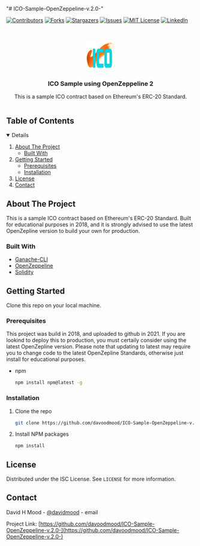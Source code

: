 "# ICO-Sample-OpenZeppeline-v.2.0-" 

[![Contributors][contributors-shield]][contributors-url]
[![Forks][forks-shield]][forks-url]
[![Stargazers][stars-shield]][stars-url]
[![Issues][issues-shield]][issues-url]
[![MIT License][license-shield]][license-url]
[![LinkedIn][linkedin-shield]][linkedin-url]



<!-- PROJECT LOGO -->
<br />
<p align="center">
  <a href="https://github.com/davoodmood/ICO-Sample-OpenZeppeline-v.2.0-">
    <img src="images/logo.png" alt="Logo" width="80" height="80">
  </a>

  <h3 align="center">ICO Sample using OpenZeppeline 2</h3>

  <p align="center">
    This is a sample ICO contract based on Ethereum's ERC-20 Standard.
    <br />
  </p>
</p>



<!-- TABLE OF CONTENTS -->
<summary><h2 style="display: inline-block">Table of Contents</h2></summary>
<details open="open">
  <ol>
    <li>
      <a href="#about-the-project">About The Project</a>
      <ul>
        <li><a href="#built-with">Built With</a></li>
      </ul>
    </li>
    <li>
      <a href="#getting-started">Getting Started</a>
      <ul>
        <li><a href="#prerequisites">Prerequisites</a></li>
        <li><a href="#installation">Installation</a></li>
      </ul>
    </li>
    <li><a href="#license">License</a></li>
    <li><a href="#contact">Contact</a></li>
  </ol>
</details>



<!-- ABOUT THE PROJECT -->
## About The Project

This is a sample ICO contract based on Ethereum's ERC-20 Standard. Built for educational purposes in 2018, and it is strongly advised to use the latest OpenZepline version to build your own for production.


### Built With

* [Ganache-CLI](https://www.trufflesuite.com/ganache)
* [OpenZeppeline](https://openzeppelin.com/)
* [Solidity](https://soliditylang.org/)



<!-- GETTING STARTED -->
## Getting Started

Clone this repo on your local machine. 

### Prerequisites

This project was build in 2018, and uploaded to github in 2021. If you are lookind to deploy this to production, you must certaily consider using the latest OpenZepline version. Please note that updating to latest may require you to change code to the latest OpenZepline Standards, otherwise just install for educational purposes.

* npm
  ```sh
  npm install npm@latest -g
  ```

### Installation

1. Clone the repo
   ```sh
   git clone https://github.com/davoodmood/ICO-Sample-OpenZeppeline-v.2.0-.git
   ```
2. Install NPM packages
   ```sh
   npm install
   ```



<!-- LICENSE -->
## License

Distributed under the ISC License. See `LICENSE` for more information.



<!-- CONTACT -->
## Contact

David H Mood - [@davidmood](https://twitter.com/davidmood) - email

Project Link: [https://github.com/davoodmood/ICO-Sample-OpenZeppeline-v.2.0-](https://github.com/davoodmood/ICO-Sample-OpenZeppeline-v.2.0-)


<!-- MARKDOWN LINKS & IMAGES -->
<!-- https://www.markdownguide.org/basic-syntax/#reference-style-links -->
[contributors-shield]: https://img.shields.io/github/contributors/davoodmood/repo.svg?style=for-the-badge
[contributors-url]: https://github.com/davoodmood/ICO-Sample-OpenZeppeline-v.2.0-/graphs/contributors
[forks-shield]: https://img.shields.io/github/forks/davoodmood/ICO-Sample-OpenZeppeline-v.2.0-.svg?style=for-the-badge
[forks-url]: https://github.com/davoodmood/ICO-Sample-OpenZeppeline-v.2.0-/network/members
[stars-shield]: https://img.shields.io/github/stars/davoodmood/ICO-Sample-OpenZeppeline-v.2.0-.svg?style=for-the-badge
[stars-url]: https://github.com/davoodmood/ICO-Sample-OpenZeppeline-v.2.0-/stargazers
[issues-shield]: https://img.shields.io/github/issues/davoodmood/ICO-Sample-OpenZeppeline-v.2.0-.svg?style=for-the-badge
[issues-url]: https://github.com/davoodmood/ICO-Sample-OpenZeppeline-v.2.0-/issues
[license-shield]: https://img.shields.io/github/license/davoodmood/ICO-Sample-OpenZeppeline-v.2.0-.svg?style=for-the-badge
[license-url]: https://github.com/davoodmood/ICO-Sample-OpenZeppeline-v.2.0-/blob/master/LICENSE.txt
[linkedin-shield]: https://img.shields.io/badge/-LinkedIn-black.svg?style=for-the-badge&logo=linkedin&colorB=555
[linkedin-url]: https://linkedin.com/in/davidmood
